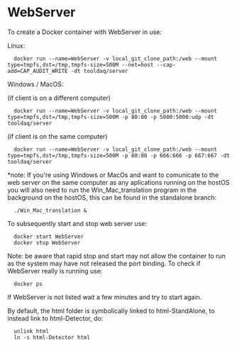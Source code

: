 # WebServer

To create a Docker container with WebServer in use:

Linux:

      docker run --name=WebServer -v local_git_clone_path:/web --mount type=tmpfs,dst=/tmp,tmpfs-size=500M --net=host --cap-add=CAP_AUDIT_WRITE -dt tooldaq/server

Windows / MacOS:

(if client is on a different computer)

      docker run --name=WebServer -v local_git_clone_path:/web --mount type=tmpfs,dst=/tmp,tmpfs-size=500M -p 80:80 -p 5000:5000:udp -dt tooldaq/server

(if client is on the same computer)

      docker run --name=WebServer -v local_git_clone_path:/web --mount type=tmpfs,dst=/tmp,tmpfs-size=500M -p 80:80 -p 666:666 -p 667:667 -dt tooldaq/server   

*note: If you're using Windows or MacOs and want to comunicate to the web server on the same computer as any aplications running on the hostOS you will also need to run the Win_Mac_translation program in the background on the hostOS, this can be found in the standalone branch:

      ./Win_Mac_translation &

To subsequently start and stop web server use:

      docker start WebServer
      docker stop WebServer


Note: be aware that rapid stop and start may not allow the container to run as the system may have not released the port binding. To check if WebServer really is running use:

      docker ps 

If WebServer is not listed wait a few minutes and try to start again.

By default, the html folder is symbolically linked to html-StandAlone, to instead link to html-Detector, do:

      unlink html
      ln -s html-Detector html

